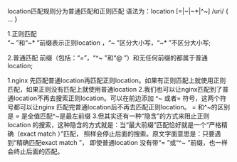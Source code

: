 

location匹配规则分为普通匹配和正则匹配 语法为：location [=|~|~*|^~] /uri/ { … }


1.正则匹配  
    “~ ”和“~* ”前缀表示正则location ，“~ ”区分大小写，“~* ”不区分大小写;
    
2.普通匹配
    前缀（包括：“=”，“^~ ”和“@ ”）和无任何前缀的都属于普通location;
    
    
1.nginx 先匹配普通location再匹配正则location。如果有正则匹配上就使用正则匹配，如果正则没有匹配上就使用普通location
2.我们也可以让nginx匹配到了普通location不再去搜索正则location。可以在前边添加 ^~ 或者= 符号，这两个符号都可以让nginx
匹配完普通location后不再去匹配正则location。 = 和^~的区别是 = 是全值匹配^~是最左前缀
3.但其实还有一种“隐含”的方式来阻止正则location 的搜索，这种隐含的方式就是：当“最大前缀”匹配恰好就是一个“严格精确（exact match ）”匹配，
照样会停止后面的搜索。原文字面意思是：只要遇到“精确匹配exact match ”，
即使普通location 没有带“= ”或“^~ ”前缀，也一样会终止后面的匹配。
